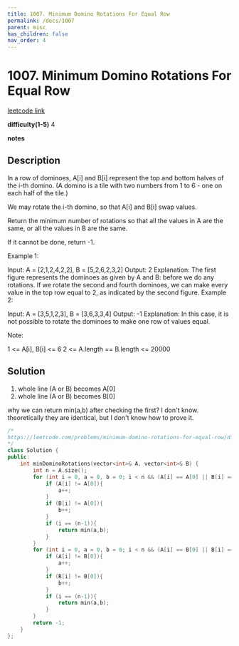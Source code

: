 ```yaml
---
title: 1007. Minimum Domino Rotations For Equal Row
permalink: /docs/1007
parent: misc
has_children: false
nav_order: 4
---
```

# 1007. Minimum Domino Rotations For Equal Row
[leetcode link](https://leetcode.com/problems/minimum-domino-rotations-for-equal-row/)

**difficulty(1-5)** 
4

**notes** 


## Description
In a row of dominoes, A[i] and B[i] represent the top and bottom halves of the i-th domino.  (A domino is a tile with two numbers from 1 to 6 - one on each half of the tile.)

We may rotate the i-th domino, so that A[i] and B[i] swap values.

Return the minimum number of rotations so that all the values in A are the same, or all the values in B are the same.

If it cannot be done, return -1.

 

Example 1:



Input: A = [2,1,2,4,2,2], B = [5,2,6,2,3,2]
Output: 2
Explanation: 
The first figure represents the dominoes as given by A and B: before we do any rotations.
If we rotate the second and fourth dominoes, we can make every value in the top row equal to 2, as indicated by the second figure.
Example 2:

Input: A = [3,5,1,2,3], B = [3,6,3,3,4]
Output: -1
Explanation: 
In this case, it is not possible to rotate the dominoes to make one row of values equal.
 

Note:

1 <= A[i], B[i] <= 6
2 <= A.length == B.length <= 20000


## Solution
1. whole line (A or B) becomes A[0]
2. whole line (A or B) becomes B[0]

why we can return min(a,b) after checking the first? I don't know. theoretically they are identical, but I don't know how to prove it. 

```c++
/*
https://leetcode.com/problems/minimum-domino-rotations-for-equal-row/discuss/252242/JavaC%2B%2BPython-Different-Ideas
*/
class Solution {
public:
    int minDominoRotations(vector<int>& A, vector<int>& B) {
        int n = A.size();
        for (int i = 0, a = 0, b = 0; i < n && (A[i] == A[0] || B[i] == A[0]); i++){
            if (A[i] != A[0]){
                a++;
            }
            if (B[i] != A[0]){
                b++;
            }
            if (i == (n-1)){
                return min(a,b);
            }
        }
        for (int i = 0, a = 0, b = 0; i < n && (A[i] == B[0] || B[i] == B[0]); i++){
            if (A[i] != B[0]){
                a++;
            }
            if (B[i] != B[0]){
                b++;
            }
            if (i == (n-1)){
                return min(a,b);
            }
        }
        return -1;
    }
};
``` 

<!-- 
Default label
{: .label }

Blue label
{: .label .label-blue }

Stable
{: .label .label-green }

New release
{: .label .label-purple }

Coming soon
{: .label .label-yellow }

Deprecated
{: .label .label-red } -->
